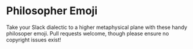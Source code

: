 # Philosopher Emoji

Take your Slack dialectic to a higher metaphysical plane with these handy philosoper emoji. Pull requests welcome, though please ensure no copyright issues exist!
